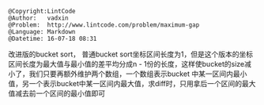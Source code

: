 ```
@Copyright:LintCode
@Author:   vadxin
@Problem:  http://www.lintcode.com/problem/maximum-gap
@Language: Markdown
@Datetime: 16-07-18 08:31
```

改进版的bucket sort， 普通bucket sort坐标区间长度为1，但是这个版本的坐标区间长度为最大值与最小值的差平均分成n - 1份的长度，这样使bucket的size减小了，我们只要再额外维护两个数组，一个数组表示bucket 中某一区间内最小值，另一个表示bucket中某一区间内最大值，求diff时，只用拿后一个区间的最大值减去前一个区间的最小值即可